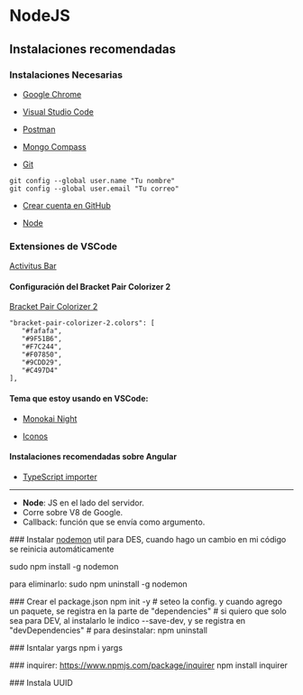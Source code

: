 # NodeJS

## Instalaciones recomendadas

### Instalaciones Necesarias
* [Google Chrome](https://www.google.com/chrome/)

* [Visual Studio Code](https://code.visualstudio.com/)

* [Postman](https://www.postman.com/downloads/)

* [Mongo Compass](https://www.mongodb.com/try/download/compass)

* [Git](https://git-scm.com/)

```
git config --global user.name "Tu nombre"    
git config --global user.email "Tu correo" 
```

* [Crear cuenta en GitHub](https://github.com/)

* [Node](https://nodejs.org/es/)


### Extensiones de VSCode
[Activitus Bar](https://marketplace.visualstudio.com/items?itemName=Gruntfuggly.activitusbar)

#### Configuración del Bracket Pair Colorizer 2

[Bracket Pair Colorizer 2](https://marketplace.visualstudio.com/items?itemName=CoenraadS.bracket-pair-colorizer-2)

```
"bracket-pair-colorizer-2.colors": [  
   "#fafafa",  
   "#9F51B6",   
   "#F7C244",  
   "#F07850",  
   "#9CDD29",  
   "#C497D4"  
],
``` 
#### Tema que estoy usando en VSCode:

* [Monokai Night](https://marketplace.visualstudio.com/items?itemName=fabiospampinato.vscode-monokai-night)

* [Iconos](https://marketplace.visualstudio.com/items?itemName=PKief.material-icon-theme)

#### Instalaciones recomendadas sobre Angular

* [TypeScript importer](https://marketplace.visualstudio.com/items?itemName=pmneo.tsimporter)


---

+ **Node**: JS en el lado del servidor.
+ Corre sobre V8 de Google.
+ Callback: función que se envía como argumento.


### Instalar [nodemon](https://www.npmjs.com/package/nodemon)
util para DES, cuando hago un cambio en mi código se reinicia automáticamente

sudo npm install -g nodemon

para eliminarlo:
sudo npm uninstall -g nodemon


### Crear el package.json
npm init -y
# seteo la config. y cuando agrego un paquete, se registra en la parte de "dependencies"
# si quiero que solo sea para DEV, al instalarlo le indico --save-dev, y se registra en "devDependencies"
# para desinstalar: npm uninstall <paquete>



### Isntalar yargs
npm i yargs


### inquirer: https://www.npmjs.com/package/inquirer
npm install inquirer

### Instala UUID
